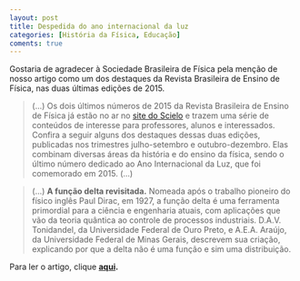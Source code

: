 ```yaml
---
layout: post
title: Despedida do ano internacional da luz
categories: [História da Física, Educação]
coments: true
---
```


Gostaria de agradecer à Sociedade Brasileira de Física pela menção de nosso artigo como um dos destaques da Revista Brasileira de Ensino de Física, nas duas últimas edições de 2015.

> (...) Os dois últimos números de 2015 da Revista Brasileira de Ensino de Física já estão no ar no [site do Scielo](http://www.scielo.br/scielo.php?script=sci_serial&pid=1806-1117&lng=en&nrm=iso) e trazem uma série de conteúdos de interesse para professores, alunos e interessados. Confira a seguir alguns dos destaques dessas duas edições, publicadas nos trimestres julho-setembro e outubro-dezembro. Elas combinam 
> diversas áreas da história e do ensino da física, sendo o último número 
> dedicado ao Ano Internacional da Luz, que foi comemorado em 2015. (...)

> (...) **A função delta revisitada.** Nomeada após o trabalho pioneiro do físico inglês Paul Dirac, em 1927, a função delta é uma ferramenta primordial para a ciência e engenharia atuais, com aplicações que vão da teoria quântica ao controle de processos industriais. D.A.V. Tonidandel, da Universidade Federal de Ouro Preto, e A.E.A. Araújo, da Universidade Federal de Minas Gerais, 
> descrevem sua criação, explicando por que a delta não é uma função e sim
>  uma distribuição.

Para ler o artigo, clique **[aqui](http://ref.scielo.org/gyywhs).**
